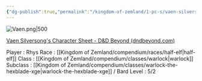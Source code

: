 ```yaml
---
{"dg-publish":true,"permalink":"/kingdom-of-zemland/1-pc-s/vaen-silversong/"}
---
```




![Vaen.png|500](/img/user/Kingdom%20of%20Zemland/z_Attachments/Vaen.png)

[Vaen Silversong's Character Sheet - D&D Beyond (dndbeyond.com)](https://www.dndbeyond.com/characters/117842007)

Player : Rhys
Race : [[Kingdom of Zemland/compendium/races/half-elf\|half-elf]] 
Class : [[Kingdom of Zemland/compendium/classes/warlock\|warlock]] 
Subclass : [[Kingdom of Zemland/compendium/classes/warlock-the-hexblade-xge\|warlock-the-hexblade-xge]] / Bard
Level : 5/2